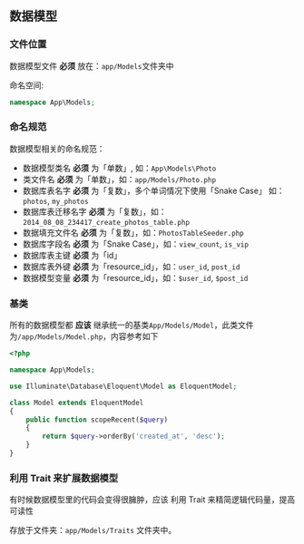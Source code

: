 ## 数据模型

### 文件位置

数据模型文件 **必须** 放在：`app/Models`文件夹中

命名空间:

``` php
namespace App\Models;
```

### 命名规范

数据模型相关的命名规范：

- 数据模型类名 **必须** 为「单数」, 如：`App\Models\Photo`
- 类文件名 **必须** 为「单数」，如：`app/Models/Photo.php`
- 数据库表名字 **必须** 为「复数」，多个单词情况下使用「Snake Case」 如：`photos`, `my_photos`
- 数据库表迁移名字 **必须** 为「复数」，如：`2014_08_08_234417_create_photos_table.php`
- 数据填充文件名 **必须** 为「复数」，如：`PhotosTableSeeder.php`
- 数据库字段名 **必须** 为「Snake Case」，如：`view_count`, `is_vip`
- 数据库表主键 **必须** 为「id」
- 数据库表外键 **必须** 为「resource_id」，如：`user_id`, `post_id`
- 数据模型变量 **必须** 为「resource_id」，如：`$user_id`, `$post_id`

### 基类

所有的数据模型都 **应该** 继承统一的基类`App/Models/Model`，此类文件为`/app/Models/Model.php`，内容参考如下

``` php
<?php

namespace App\Models;

use Illuminate\Database\Eloquent\Model as EloquentModel;

class Model extends EloquentModel
{
    public function scopeRecent($query)
    {
        return $query->orderBy('created_at', 'desc');
    }
}
```

### 利用 Trait 来扩展数据模型

有时候数据模型里的代码会变得很臃肿，应该 利用 Trait 来精简逻辑代码量，提高可读性

存放于文件夹：`app/Models/Traits` 文件夹中。
